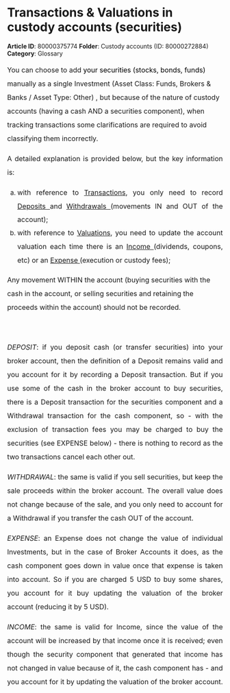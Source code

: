 # Transactions & Valuations in custody accounts (securities)

**Article ID**: 80000375774
**Folder**: Custody accounts (ID: 80000272884)
**Category**: Glossary

<p><span style="font-size: 16px;"><span dir="ltr" style="line-height: 200%;">You can choose to add <span dir="ltr" style="color: rgb(0, 0, 0); font-family: -apple-system, system-ui, "Segoe UI", Roboto, "Helvetica Neue", Arial, sans-serif; font-size: 16px; font-weight: 400; text-align: justify; text-indent: 0px; display: inline !important;">your securities (stocks, bonds, funds)</span> manually as a single Investment (Asset Class: Funds, Brokers & Banks / Asset Type: Other) , but because of the nature of custody accounts (having a cash AND a securities component), <span style="line-height: 200%;"><span dir="ltr" style="line-height: 107%;">when tracking transactions </span></span>some clarifications are required to avoid classifying them incorrectly.  </span></span></p><p style="margin-left: 0in; font-size: 15px; font-family: margin-bottom: 8pt; line-height: 200%; text-align: justify;"><span style="font-size: 16px;"><span style="line-height: 200%;">A detailed explanation is provided below, but the key information is: <br></span></span></p><ol style="list-style-type: lower-alpha;"><li style="font-size: 15px; font-family: margin-bottom: 8pt; line-height: 200%; text-align: justify;"><span style="font-size: 16px;"><span dir="ltr" style="line-height: 200%;">with reference to <a href="https://support.exirio.com/en/support/solutions/articles/80000369032">Transactions</a>, you only need to record <a href="https://support.exirio.com/en/support/solutions/articles/80000369033">Deposits </a>and <a href="https://support.exirio.com/en/support/solutions/articles/80000369034">Withdrawals </a>(movements IN and OUT of the account);</span></span></li><li style="font-size: 15px; font-family:margin-bottom: 8pt; line-height: 200%; text-align: justify;"><span style="font-size: 16px;"><span dir="ltr" style="line-height: 200%;">with reference to <a href="https://support.exirio.com/en/support/solutions/articles/80000388165">Valuations</a>, you need to update the account valuation each time there is an <a href="https://support.exirio.com/en/support/solutions/articles/80000369035">Income </a>(dividends, coupons, etc) or an <a href="https://support.exirio.com/en/support/solutions/articles/80000369036">Expense </a>(execution or custody fees);</span></span></li></ol><p><span style="font-size: 16px;"><span dir="ltr" style="line-height: 200%;">Any movement WITHIN the account (buying securities with the cash in the account, or selling securities and retaining the proceeds within the account) should not be recorded. </span></span></p><p><span style="font-size: 16px;"><span style="line-height: 200%;"><br></span></span></p><p style="margin-left: 0in; font-size: 15px; font-family: margin-bottom: 8pt; line-height: 200%; text-align: justify;"><span style="font-size: 16px;"><span dir="ltr" style="line-height: 200%;"><em>DEPOSIT</em>: if you deposit cash (or transfer securities) into your broker account, then the definition of a Deposit remains valid and you account for it by recording a Deposit transaction. But if you use some of the cash in the broker account to buy securities, there is a Deposit transaction for the securities component and a Withdrawal transaction for the cash component, so - with the exclusion of transaction fees you may be charged to buy the securities (see EXPENSE below) - there is nothing to record as the two transactions cancel each other out.</span></span></p><p style="margin-left: 0in; font-size: 15px; font-family: margin-bottom: 8pt; line-height: 200%; text-align: justify;"><span style="font-size: 16px;"><span dir="ltr" style="line-height: 200%;"><em>WITHDRAWAL</em>: the same is valid if you sell securities, but keep the sale proceeds within the broker account. The overall value does not change because of the sale, and you only need to account for a Withdrawal if you transfer the cash OUT of the account.</span></span></p><p style="margin-left: 0in; font-size: 15px; font-family:margin-bottom: 8pt; line-height: 200%; text-align: justify;"><span style="font-size: 16px;"><span dir="ltr" style="line-height: 200%;"><em>EXPENSE</em>: an Expense does not change the value of individual Investments, but in the case of Broker Accounts it does, as the cash component goes down in value once that expense is taken into account. So if you are charged 5 USD to buy some shares, you account for it buy updating the valuation of the broker account (reducing it by 5 USD).</span></span></p><p style="margin-left: 0in; font-size: 15px; font-family: margin-bottom: 8pt; line-height: 200%; text-align: justify;"><span style="font-size: 16px;"><span dir="ltr" style="line-height: 200%;"><em>INCOME</em>: the same is valid for Income, since the value of the account will be increased by that income once it is received; even though the security component that generated that income has not changed in value because of it, the cash component has - and you account for it by updating the valuation of the broker account</span></span><span style="font-size:14px;line-height:200%;font-family:color:#131C3C;"><span style="font-size: 16px; line-height: 107%;">.  </span><span style="font-size:14px;line-height:107%;font-family:color:#131C3C;"><br></span></span></p><p><br></p><p><br></p><p><br></p>